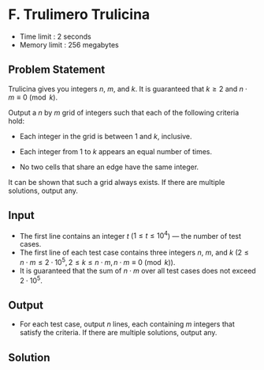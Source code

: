 # F. Trulimero Trulicina

- Time limit : 2 seconds
- Memory limit : 256 megabytes

## Problem Statement

Trulicina gives you integers $n$, $m$, and $k$. It is guaranteed that $k\geq 2$ and $n\cdot m\equiv 0 \pmod{k}$.

Output a $n$ by $m$ grid of integers such that each of the following criteria hold:

- Each integer in the grid is between $1$ and $k$, inclusive.

- Each integer from $1$ to $k$ appears an equal number of times.

- No two cells that share an edge have the same integer.

It can be shown that such a grid always exists. If there are multiple solutions, output any.

## Input

- The first line contains an integer $t$ ($1 \leq t \leq 10^4$) — the number of test cases.
- The first line of each test case contains three integers $n$, $m$, and $k$ ($2 \leq n\cdot m\leq 2\cdot 10^5, 2\leq k\leq n\cdot m, n\cdot m\equiv 0 \pmod{k})$.
- It is guaranteed that the sum of $n\cdot m$ over all test cases does not exceed $2\cdot 10^5$.

## Output

- For each test case, output $n$ lines, each containing $m$ integers that satisfy the criteria. If there are multiple solutions, output any.

## Solution

```cpp
```
